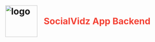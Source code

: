 <h1 style="display: flex; align-items: center; ">
    <img src="./public/Social_Vidz_logo.png" alt="logo" width="100" height="100"> 
     <span style="margin-left: 20px; color:#F44336;"> 
        SocialVidz App Backend
     </span>
</h1> 
